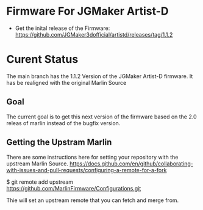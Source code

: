 # Firmware For JGMaker Artist-D
* Get the inital release of the Firmware: https://github.com/JGMaker3dofficial/artistd/releases/tag/1.1.2


# Curent Status
The main branch has the 1.1.2 Version of the JGMaker Artist-D firmware.  It has be realigned with the original Marlin Source

## Goal
The current goal is to get this next version of the firmware based on the 2.0 releas of marlin instead of the bugfix version.
## Getting the Upstram Marlin
There are some instructions here for setting your repository with the upstream Marlin Source. 
https://docs.github.com/en/github/collaborating-with-issues-and-pull-requests/configuring-a-remote-for-a-fork

$ git remote add upstream https://github.com/MarlinFirmware/Configurations.git

Thie will set an upstream remote that you can fetch and merge from. 
